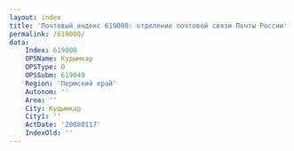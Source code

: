 ```yaml
---
layout: index
title: 'Почтовый индекс 619000: отделение почтовой связи Почты России'
permalink: /619000/
data:
    Index: 619000
    OPSName: Кудымкар
    OPSType: О
    OPSSubm: 619049
    Region: 'Пермский край'
    Autonom: ''
    Area: ''
    City: Кудымкар
    City1: ''
    ActDate: '20080117'
    IndexOld: ''
---
```

